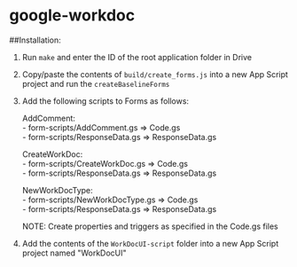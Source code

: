 # google-workdoc

##Installation:  
1. Run ```make``` and enter the ID of the root application folder in Drive  
2. Copy/paste the contents of ```build/create_forms.js``` into a new App Script project and run the ```createBaselineForms```  
3. Add the following scripts to Forms as follows:
   
    AddComment:  
	      - form-scripts/AddComment.gs => Code.gs  
	      - form-scripts/ResponseData.gs => ResponseData.gs  
    
	CreateWorkDoc:  
	      - form-scripts/CreateWorkDoc.gs => Code.gs  
	      - form-scripts/ResponseData.gs => ResponseData.gs  
	
    NewWorkDocType:  
	      - form-scripts/NewWorkDocType.gs => Code.gs  
	      - form-scripts/ResponseData.gs => ResponseData.gs

   NOTE:  Create properties and triggers as specified in the Code.gs files
   
4. Add the contents of the ```WorkDocUI-script``` folder into a new App Script project named "WorkDocUI"